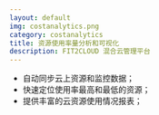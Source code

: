 ```yaml
---
layout: default
img: costanalytics.png
category: costanalytics
title: 资源使用率量分析和可视化
description: FIT2CLOUD 混合云管理平台
---
```


 * 自动同步云上资源和监控数据；
 * 快速定位使用率最高和最低的资源；
 * 提供丰富的云资源使用情况报表；
